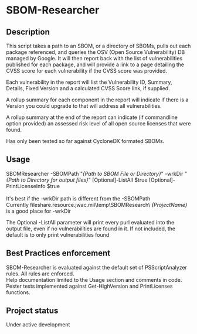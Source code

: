 # SBOM-Researcher


## Description
This script takes a path to an SBOM, or a directory of SBOMs, pulls out each
package referenced, and queries the OSV (Open Source Vulnerability) DB
managed by Google. It will then report back with the list of vulnerabilities
published for each package, and will provide a link to a page detailing the
CVSS score for each vulnerability if the CVSS score was provided.

Each vulnerability in the report will list the Vulnerability ID, Summary,
Details, Fixed Version and a calculated CVSS Score link, if supplied.

A rollup summary for each component in the report will indicate if there is a Version
you could upgrade to that will address all vulnerabilities.

A rollup summary at the end of the report can indicate (if commandline option provided)
an assessed risk level of all open source licenses that were found.

Has only been tested so far against CycloneDX formated SBOMs.

## Usage
SBOMResearcher -SBOMPath "_{Path to SBOM File or Directory}_" -wrkDir
"_{Path to Directory for output files}_" [Optional]-ListAll $true [Optional]-PrintLicenseInfo $true\
\
It's best if the -wrkDir path is different from the -SBOMPath \
Currently fileshare.resource.jwac.mil\temp\SBOMResearch\ _{ProjectName}_ is
a good place for -wrkDir

The Optional -ListAll parameter will print every purl evaluated into the
output file, even if no vulnerabilities are found in it. If not included,
the default is to only print vulnerabilities found

## Best Practices enforcement
SBOM-Researcher is evaluated against the default set of PSScriptAnalyzer
rules. All rules are enforced. \
Help documentation limited to the Usage section and comments in code.\
Pester tests implemented against Get-HighVersion and PrintLicenses functions.

## Project status
Under active development

